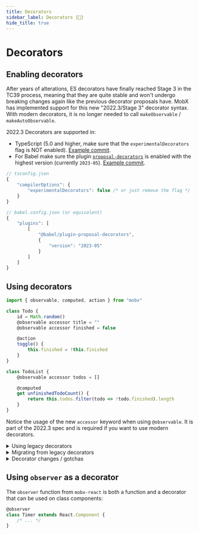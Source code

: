 ```yaml
---
title: Decorators
sidebar_label: Decorators {🚀}
hide_title: true
---
```


<script async type="text/javascript" src="//cdn.carbonads.com/carbon.js?serve=CEBD4KQ7&placement=mobxjsorg" id="_carbonads_js"></script>

# Decorators

## Enabling decorators

After years of alterations, ES decorators have finally reached Stage 3 in the TC39 process, meaning that they are quite stable and won't undergo breaking changes again like the previous decorator proposals have. MobX has implemented support for this new "2022.3/Stage 3" decorator syntax.
With modern decorators, it is no longer needed to call `makeObservable` / `makeAutoObservable`.

2022.3 Decorators are supported in:
* TypeScript (5.0 and higher, make sure that the `experimentalDecorators` flag is NOT enabled). [Example commit](https://github.com/mweststrate/currencies-demo/commit/acb9ac8c148e8beef88042c847bb395131e85d60).
* For Babel make sure the plugin [`proposal-decorators`](https://babeljs.io/docs/babel-plugin-proposal-decorators) is enabled with the highest version (currently `2023-05`). [Example commit](https://github.com/mweststrate/currencies-demo/commit/4999d2228208f3e1e10bc00a272046eaefde8585).

```js
// tsconfig.json
{
    "compilerOptions": {
        "experimentalDecorators": false /* or just remove the flag */
    }
}

// babel.config.json (or equivalent)
{
    "plugins": [
        [
            "@babel/plugin-proposal-decorators",
            {
                "version": "2023-05"
            }
        ]
    ]
}
```

## Using decorators

```javascript
import { observable, computed, action } from "mobx"

class Todo {
    id = Math.random()
    @observable accessor title = ""
    @observable accessor finished = false

    @action
    toggle() {
        this.finished = !this.finished
    }
}

class TodoList {
    @observable accessor todos = []

    @computed
    get unfinishedTodoCount() {
        return this.todos.filter(todo => !todo.finished).length
    }
}
```

Notice the usage of the new `accessor` keyword when using `@observable`.
It is part of the 2022.3 spec and is required if you want to use modern decorators.

<details id="legacy-decorators"><summary>Using legacy decorators</summary>

We do not recommend codebases to use TypeScript / Babel legacy decorators since they well never become an official part of the language, but you can still use them. It does require a specific setup for transpilation:

MobX before version 6 encouraged the use of legacy decorators and mark things as `observable`, `computed` and `action`.
While MobX 6 recommends against using these decorators (and instead use either modern decorators or [`makeObservable` / `makeAutoObservable`](observable-state.md)), it is in the current major version still possible.
Support for legacy decorators will be removed in MobX 7.

```javascript
import { makeObservable, observable, computed, action } from "mobx"

class Todo {
    id = Math.random()
    @observable title = ""
    @observable finished = false

    constructor() {
        makeObservable(this)
    }

    @action
    toggle() {
        this.finished = !this.finished
    }
}

class TodoList {
    @observable todos = []

    @computed
    get unfinishedTodoCount() {
        return this.todos.filter(todo => !todo.finished).length
    }

    constructor() {
        makeObservable(this)
    }
}
```
</details>

<details id="migrate-decorators"><summary>Migrating from legacy decorators</summary>

To migrate from legacy decorators to modern decorators, perform the following steps:

1. Disable / remove the `experimentalDecorators` flag from your TypeScript configuration (or Babel equivalent)
2. Remove all `makeObservable(this)` calls from class constructors that use decorators.
3. Replace all instances of `@observable` (and variations) with `@observable accessor`

</details>

<details id="gotchas"><summary>Decorator changes / gotchas</summary>

MobX' 2022.3 Decorators are very similar to the MobX 5 decorators, so usage is mostly the same, but there are some gotchas:

-   `@observable accessor` decorators are _not_ enumerable. `accessor`s do not have a direct equivalent in the past - they're a new concept in the language. We've chosen to make them non-enumerable, non-own properties in order to better follow the spirit of the ES language and what `accessor` means.
    The main cases for enumerability seem to have been around serialization and rest destructuring.
    -   Regarding serialization, implicitly serializing all properties probably isn't ideal in an OOP-world anyway, so this doesn't seem like a substantial issue (consider implementing `toJSON` or using `serializr` as possible alternatives)
    -   Addressing rest-destructuring, such is an anti-pattern in MobX - doing so would (likely unwantedly) touch all observables and make the observer overly-reactive).
-   `@action some_field = () => {}` was and is valid usage (_if_ `makeObservable()` is also used). However, `@action accessor some_field = () => {}` is never valid.

</details>

## Using `observer` as a decorator

The `observer` function from `mobx-react` is both a function and a decorator that can be used on class components:

```javascript
@observer
class Timer extends React.Component {
    /* ... */
}
```
